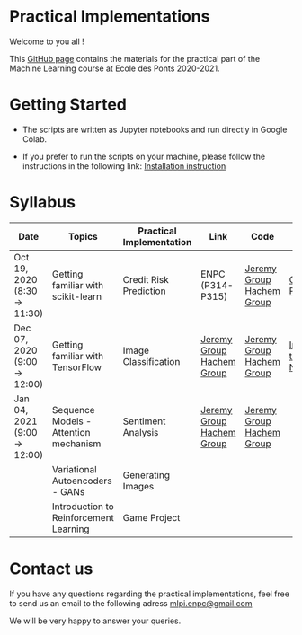 # Practical Implementations 

Welcome to you all !

This [GitHub page](https://hm-ai.github.io/Practical-Implementations-ENPC/) contains the materials for the practical part of the Machine Learning course at Ecole des Ponts 2020-2021.



# Getting Started
* The scripts are written as Jupyter notebooks and run directly in Google Colab.

* If you prefer to run the scripts on your machine, please follow the instructions in the following link: [Installation instruction](https://colab.research.google.com/drive/1GtAF3kuPGDhxRYacLVUMm5S8f1uBA_oM?usp=sharing)


# Syllabus

| Date  | Topics | Practical Implementation | Link | Code | Solution | 
|----------- | ----------- | ----------- | ----------- | ----------- |----------- |
|Oct 19, 2020 (8:30 -> 11:30) | Getting familiar with scikit-learn | Credit Risk Prediction | ENPC (P314-P315) | [Jeremy Group](https://drive.google.com/file/d/1QJ4RX5mtm48pjhjd9Ukb62f--hk9_Kb8/view?usp=sharing) [Hachem Group](https://drive.google.com/file/d/1mxssZTIm2Q-SaMBoTVTnwYTti2sCCfUz/view?usp=sharing)  | [Credit Risk Prediction](https://drive.google.com/file/d/1rt-pjqh3xMQpmFvG1xNZNpjJdsmhYMIi/view?usp=sharing)  |
|Dec 07, 2020 (9:00 -> 12:00) | Getting familiar with TensorFlow | Image Classification| [Jeremy Group](https://meet.google.com/jpf-nfdc-edf) [Hachem Group](https://meet.google.com/jtn-ebgg-smd) | [Jeremy Group](https://drive.google.com/file/d/1aXtses0VU60e42bOc-lz3bA2u9f2QLIH/view?usp=sharing) [Hachem Group](https://drive.google.com/file/d/1kd3QEJ3t72gF-YQtd1hsBYyjepRKggpo/view?usp=sharing) | [Introduction to Neural Networks](https://drive.google.com/file/d/1blC9b6piH9NMqsUEj63OIvbJJnw0stLX/view?usp=sharing) |
|Jan 04, 2021 (9:00 -> 12:00)| Sequence Models - Attention mechanism | Sentiment Analysis | [Jeremy Group](https://meet.google.com/qdu-ggdd-vuu) [Hachem Group](https://meet.google.com/jyj-tfje-uoq) | [Jeremy Group](https://colab.research.google.com/drive/1hKquUfujnE7seqqptNST3Pf8pqaf_lzt?usp=sharing) [Hachem Group](https://colab.research.google.com/drive/1jZSWPmAqk5Cw3k6AnPovaHReE1asD5DH?usp=sharing) | |
| | Variational Autoencoders - GANs | Generating Images | | | |
| | Introduction to Reinforcement Learning | Game Project | | | | 


# Contact us
If you have any questions regarding the practical implementations, feel free to send us an email to the following adress mlpi.enpc@gmail.com

We will be very happy to answer your queries.
